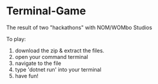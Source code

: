 # Terminal-Game
The result of two "hackathons" with NOM/WOMbo Studios


To play: 
1. download the zip & extract the files. 
2. open your command terminal 
3. navigate to the file
4. type 'dotnet run' into your terminal
5. have fun!
